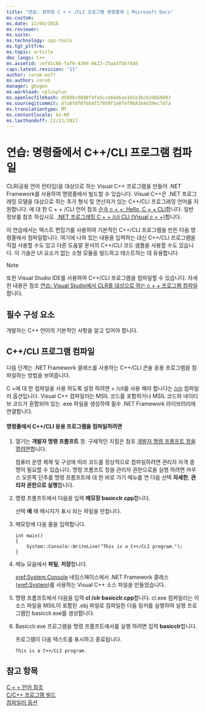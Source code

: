 ```yaml
---
title: "연습: 컴파일 C + + /CLI 프로그램 명령줄에 | Microsoft Docs"
ms.custom: 
ms.date: 11/04/2016
ms.reviewer: 
ms.suite: 
ms.technology: cpp-tools
ms.tgt_pltfrm: 
ms.topic: article
dev_langs: C++
ms.assetid: cef41c88-faf9-439d-8423-25aa3f5674dd
caps.latest.revision: "11"
author: corob-msft
ms.author: corob
manager: ghogen
ms.workload: cplusplus
ms.openlocfilehash: d509bc9890f4fa5ccebbd6ae3d1e3bcb3dbb0d93
ms.sourcegitcommit: 8fa8fdf0fbb4f57950f1e8f4f9b81b4d39ec7d7a
ms.translationtype: MT
ms.contentlocale: ko-KR
ms.lasthandoff: 12/21/2017
---
```

# <a name="walkthrough-compiling-a-ccli-program-on-the-command-line"></a>연습: 명령줄에서 C++/CLI 프로그램 컴파일
CLR(공용 언어 런타임)을 대상으로 하는 Visual C++ 프로그램을 만들어 .NET Framework를 사용하여 명령줄에서 빌드할 수 있습니다. Visual C++은 .NET 프로그래밍 모델을 대상으로 하는 추가 형식 및 연산자가 있는 C++/CLI 프로그래밍 언어를 지원합니다. 에 대 한 C + + /CLI 언어 참조 [순수 c + +: Hello, C + + CLI](http://msdn.microsoft.com/magazine/cc163681.aspx)합니다. 일반 정보를 참조 하십시오. [.NET 프로그래밍 C + + /cli CLI (Visual c + +)](../dotnet/dotnet-programming-with-cpp-cli-visual-cpp.md)합니다.  
  
 이 연습에서는 텍스트 편집기를 사용하여 기본적인 C++/CLI 프로그램을 만든 다음 명령줄에서 컴파일합니다. 여기에 나와 있는 내용을 입력하는 대신 C++/CLI 프로그램을 직접 사용할 수도 있고 다른 도움말 문서의 C++/CLI 코드 샘플을 사용할 수도 있습니다. 이 기술은 UI 요소가 없는 소형 모듈을 빌드하고 테스트하는 데 유용합니다.  
  
> [!NOTE]
>  또한 Visual Studio IDE를 사용하여 C++/CLI 프로그램을 컴파일할 수 있습니다. 자세한 내용은 참조 [연습: Visual Studio에서 CLR를 대상으로 하는 c + + 프로그램 컴파일](../ide/walkthrough-compiling-a-cpp-program-that-targets-the-clr-in-visual-studio.md)합니다.  
  
## <a name="prerequisites"></a>필수 구성 요소  
 개발자는 C++ 언어의 기본적인 사항을 알고 있어야 합니다.  
  
## <a name="compiling-a-ccli-program"></a>C++/CLI 프로그램 컴파일  
 다음 단계는 .NET Framework 클래스를 사용하는 C++/CLI 콘솔 응용 프로그램을 컴파일하는 방법을 보여줍니다.  
  
 C +에 대 한 컴파일을 사용 하도록 설정 하려면 + /cli를 사용 해야 합니다는 [/clr](../build/reference/clr-common-language-runtime-compilation.md) 컴파일러 옵션입니다. Visual C++ 컴파일러는 MSIL 코드를 포함하거나 MSIL 코드와 네이티브 코드가 혼합되어 있는 .exe 파일을 생성하여 필수 .NET Framework 라이브러리에 연결합니다.  
  
#### <a name="to-compile-a-ccli-application-on-the-command-line"></a>명령줄에서 C++/CLI 응용 프로그램을 컴파일하려면  
  
1.  열기는 **개발자 명령 프롬프트** 창. 구체적인 지침은 참조 [개발자 명령 프롬프트 창을 열려면](../build/building-on-the-command-line.md#developer_command_prompt)합니다.  
  
     컴퓨터 운영 체제 및 구성에 따라 코드를 정상적으로 컴파일하려면 관리자 자격 증명이 필요할 수 있습니다. 명령 프롬프트 창을 관리자 권한으로을 실행 하려면 마우스 오른쪽 단추를 명령 프롬프트에 대 한 바로 가기 메뉴를 연 다음 선택 **자세한**, **관리자 권한으로 실행**합니다.  
  
2.  명령 프롬프트에서 다음을 입력 **메모장 basicclr.cpp**합니다.  
  
     선택 **예** 때 메시지가 표시 되는 파일을 만듭니다.  
  
3.  메모장에 다음 줄을 입력합니다.  
  
    ```  
    int main()  
    {  
        System::Console::WriteLine("This is a C++/CLI program.");  
    }  
    ```  
  
4.  메뉴 모음에서 **파일**, **저장**합니다.  
  
     <xref:System.Console> 네임스페이스에서 .NET Framework 클래스(<xref:System>)를 사용하는 Visual C++ 소스 파일을 만들었습니다.  
  
5.  명령 프롬프트에서 다음을 입력 **cl /clr basicclr.cpp**합니다. cl.exe 컴파일러는 이 소스 파일을 MSIL이 포함된 .obj 파일로 컴파일한 다음 링커를 실행하여 실행 프로그램인 basicclr.exe를 생성합니다.  
  
6.  Basicclr.exe 프로그램을 명령 프롬프트에서를 실행 하려면 입력 **basicclr**합니다.  
  
     프로그램이 다음 텍스트를 표시하고 종료됩니다.  
  
    ```Output  
    This is a C++/CLI program.  
    ```  
  
## <a name="see-also"></a>참고 항목  
 [C + + 언어 참조](../cpp/cpp-language-reference.md)   
 [C/C++ 프로그램 빌드](../build/building-c-cpp-programs.md)   
 [컴파일러 옵션](../build/reference/compiler-options.md)